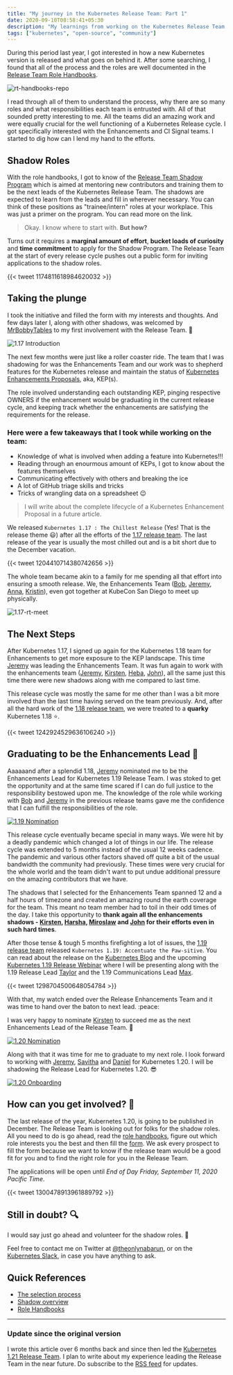 ```yaml
---
title: "My journey in the Kubernetes Release Team: Part 1"
date: 2020-09-10T08:58:41+05:30
description: "My learnings from working on the Kubernetes Release Team and leading the enhancements vertical"
tags: ["kubernetes", "open-source", "community"]
---
```


During this period last year, I got interested in how a new Kubernetes version is released and what goes on behind it. After some searching, I found that all of the process and the roles are well documented in the [Release Team Role Handbooks][rt-handbooks].

![rt-handbooks-repo][rt-handbooks-repo]

I read through all of them to understand the process, why there are so many roles and what responsibilities each team is entrusted with. All of that sounded pretty interesting to me. All the teams did an amazing work and were equally crucial for the well functioning of a Kubernetes Release cycle. I got specifically interested with the Enhancements and CI Signal teams. I started to dig how can I lend my hand to the efforts.

## Shadow Roles

With the role handbooks, I got to know of the [Release Team Shadow Program][shadow] which is aimed at mentoring new contributors and training them to be the next leads of the Kubernetes Release Team. The shadows are expected to learn from the leads and fill in wherever necessary. You can think of these positions as "trainee/intern" roles at your workplace. This was just a primer on the program. You can read more on the link.

> Okay. I know where to start with. **But how?**

Turns out it requires a **marginal amount of effort**, **bucket loads of curiosity** and **time commitment** to apply for the Shadow Program. The Release Team at the start of every release cycle pushes out a public form for inviting applications to the shadow roles.

{{< tweet 1174811618984620032 >}}

## Taking the plunge

I took the initiative and filled the form with my interests and thoughts. And few days later I, along with other shadows, was welcomed by [MrBobbyTables][bob] to my first involvement with the Release Team. :tada:

![1.17 Introduction](/images/rt/1.17-intro.png)

The next few months were just like a roller coaster ride. The team that I was shadowing for was the Enhancements Team and our work was to shepherd features for the Kubernetes release and maintain the status of [Kubernetes Enhancements Proposals][k/enhancements], aka, KEP(s).

The role involved understanding each outstanding KEP, pinging respective OWNERS if the enhancement would be graduating in the current release cycle, and keeping track whether the enhancements are satisfying the requirements for the release.


<!-- **Here were a few takeaways that I took while working on the team:** -->
### Here were a few takeaways that I took while working on the team:

- Knowledge of what is involved when adding a feature into Kubernetes!!!
- Reading through an enourmous amount of KEPs, I got to know about the features themselves
- Communicating effectively with others and breaking the ice
- A lot of GitHub triage skills and tricks
- Tricks of wrangling data on a spreadsheet :wink:

> I will write about the complete lifecycle of a Kubernetes Enhancement Proposal in a future article.

We released `Kubernetes 1.17 : The Chillest Release` (Yes! That is the release theme :smiley:) after all the efforts of the [1.17 release team][1.17-team]. The last release of the year is usually the most chilled out and is a bit short due to the December vacation.

{{< tweet 1204410714380742656 >}}

The whole team became akin to a family for me spending all that effort into ensuring a smooth release. We, the Enhancements Team ([Bob][bob], [Jeremy][jeremy], [Anna][anna], [Kristin][kristin]), even got together at KubeCon San Diego to meet up physically.

![1.17-rt-meet](/images/rt/1.17-rt-meet.jpg)

## The Next Steps

After Kubernetes 1.17, I signed up again for the Kubernetes 1.18 team for Enhancements to get more exposure to the KEP landscape. This time [Jeremy](https://twitter.com/jrrickard) was leading the Enhancements Team. It was fun again to work with the enhancements team ([Jeremy][jeremy], [Kirsten][kirsten], [Heba][heba], [John][john]), all the same just this time there were new shadows along with me compared to last time.

This release cycle was mostly the same for me other than I was a bit more involved than the last time having served on the team previously. And, after all the hard work of the [1.18 release team][1.18-team], we were treated to a **quarky** Kubernetes 1.18 :star:.

{{< tweet 1242924529636106240 >}}


## Graduating to be the Enhancements Lead :rocket:

Aaaaaand after a splendid 1.18, [Jeremy][jeremy] nominated me to be the Enhancements Lead for Kubernetes 1.19 Release Team. I was stoked to get the opportunity and at the same time scared if I can do full justice to the responsibility bestowed upon me. The knowledge of the role while working with [Bob][bob] and [Jeremy][jeremy] in the previous release teams gave me the confidence that I can fulfill the responsibilities of the role.

[![1.19 Nomination](/images/rt/1.19-nomination.png)](https://github.com/kubernetes/sig-release/issues/1031)

This release cycle eventually became special in many ways. We were hit by a deadly pandemic which changed a lot of things in our life. The release cycle was extended to 5 months instead of the usual 12 weeks cadence. The pandemic and various other factors shaved off quite a bit of the usual bandwidth the community had previously. These times were very crucial for the whole world and the team didn't want to put undue additional pressure on the amazing contributors that we have.

The shadows that I selected for the Enhancements Team spanned 12 and a half hours of timezone and created an amazing round the earth coverage for the team. This meant no team member had to toil in their odd times of the day. I take this opportunity to **thank again all the enhancements shadows - [Kirsten][kirsten], [Harsha][harsha], [Miroslaw][miroslaw] and [John][john] for their efforts even in such hard times**.

After those tense & tough 5 months firefighting a lot of issues, the [1.19 release team][1.19-team] released `Kubernetes 1.19: Accentuate the Paw-sitive`. You can read about the release on the [Kubernetes Blog][1.19-blog] and the upcoming [Kubernetes 1.19 Release Webinar][1.19-webinar] where I will be presenting along with the 1.19 Release Lead [Taylor][taylor] and the 1.19 Communications Lead [Max][max].

{{< tweet 1298704500648054784 >}}

With that, my watch ended over the Release Enhancements Team and it was time to hand over the baton to next lead. :peace:

I was very happy to nominate [Kirsten][kirsten] to succeed me as the next Enhancements Lead of the Release Team. :tada:

[![1.20 Nomination](/images/rt/1.20-nomination.png)](https://github.com/kubernetes/sig-release/issues/1185)

Along with that it was time for me to graduate to my next role. I look forward to working with [Jeremy][jeremy], [Savitha][savitha] and [Daniel][daniel] for Kubernetes 1.20. I will be shadowing the Release Lead for Kubernetes 1.20. :sunglasses:

[![1.20 Onboarding](/images/rt/1.20-onboarding.png)](https://github.com/kubernetes/sig-release/issues/1201)


## How can you get involved? :raised_hands:

The last release of the year, Kubernetes 1.20, is going to be published in December. The Release Team is looking out for folks for the shadow roles. All you need to do is go ahead, read the [role handbooks][rt-handbooks], figure out which role interests you the best and then fill the [form][rt-1.20-form]. We ask every prospect to fill the form because we want to know if the release team would be a good fit for you and to find the right role for you in the Release Team.

The applications will be open until _End of Day Friday, September 11, 2020 Pacific Time_.

{{< tweet 1300478913961889792 >}}


## Still in doubt? :mag:

I would say just go ahead and volunteer for the shadow roles. :ship:

Feel free to contact me on Twitter at [@theonlynabarun](https://twitter.com/theonlynabarun), or on the [Kubernetes Slack](https://slack.k8s.io), in case you have anything to ask.


## Quick References

- [The selection process][rt-selection]
- [Shadow overview][shadow]
- [Role Handbooks][rt-handbooks]

---

### Update since the original version

I wrote this article over 6 months back and since then led the [Kubernetes 1.21 Release Team][1.21-team]. I plan to write about my experience leading the Release Team in the near future. Do subscribe to the [RSS feed][rss] for updates.

[k/enhancements]: https://github.com/kubernetes/enhancements
[rt-handbooks]: https://github.com/kubernetes/sig-release/tree/master/release-team/role-handbooks
[rt-handbooks-repo]: /images/rt/rt-handbooks.png
[rt-shadow]: https://github.com/kubernetes/sig-release/blob/master/release-team/shadows.md
[rt-1.20-form]: https://forms.gle/58jyAeewYGJNbsVZA
[1.19-webinar]: https://www.cncf.io/webinars/kubernetes-1-19/
[bob]: https://twitter.com/MrBobbyTables
[jeremy]: https://twitter.com/jrrickard
[kirsten]: https://github.com/kikisdeliveryservice
[harsha]: https://twitter.com/NeerDoseMonster
[miroslaw]: https://github.com/msedzins
[john]: https://twitter.com/johnbelamaric
[daniel]: https://twitter.com/hasheddan
[savitha]: https://twitter.com/coffeeartgirl
[taylor]: https://twitter.com/onlydole
[max]: https://twitter.com/mkoerbi
[1.19-blog]: https://kubernetes.io/blog/2020/08/26/kubernetes-release-1.19-accentuate-the-paw-sitive/
[1.17-team]:https://github.com/kubernetes/sig-release/blob/master/releases/release-1.17/release_team.md
[1.18-team]:https://github.com/kubernetes/sig-release/blob/master/releases/release-1.18/release_team.md
[1.19-team]: https://github.com/kubernetes/sig-release/blob/master/releases/release-1.19/release_team.md
[1.21-team]: https://github.com/kubernetes/sig-release/blob/master/releases/release-1.21/release-team.md
[shadow]: https://github.com/kubernetes/sig-release/blob/master/release-team/shadows.md
[anna]: https://twitter.com/antheajung
[kristin]: https://twitter.com/KristinCMartin
[heba]: https://twitter.com/helayoty
[rt-selection]: https://github.com/kubernetes/sig-release/blob/master/release-team/release-team-selection.md
[rss]: /index.xml
